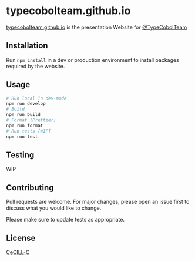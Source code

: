 # typecobolteam.github.io

[typecobolteam.github.io](https://typecobolteam.github.io) is the presentation Website for [@TypeCobolTeam](https://github.com/TypeCobolTeam)

## Installation

Run `npm install` in a dev or production environment to install packages required by the website.

## Usage

```bash
# Run local in dev-mode
npm run develop
# Build
npm run build
# Format (Prettier)
npm run format
# Run tests [WIP]
npm run test
```

## Testing

WIP

## Contributing

Pull requests are welcome. For major changes, please open an issue first to discuss what you would like to change.

Please make sure to update tests as appropriate.

## License

[CeCILL-C](https://spdx.org/licenses/CECILL-C.html)
